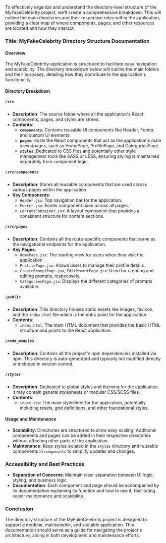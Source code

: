 To effectively organize and understand the directory-level structure of the MyFakeCelebrity project, we'll create a comprehensive breakdown. This will outline the main directories and their respective roles within the application, providing a clear map of where components, pages, and other resources are located and how they interact.

### Title: MyFakeCelebrity Directory Structure Documentation

#### Overview
The MyFakeCelebrity application is structured to facilitate easy navigation and scalability. The directory breakdown below will outline the main folders and their purposes, detailing how they contribute to the application's functionality.

#### Directory Breakdown

##### `/src`
- **Description**: The source folder where all the application's React components, pages, and styles are stored.
- **Contents**:
  - **`components`**: Contains reusable UI components like Header, Footer, and custom UI elements.
  - **`pages`**: Hosts the React components that act as the application's main views/pages, such as HomePage, ProfilePage, and CategoriesPage.
  - **`styles`**: Dedicated to CSS files and potentially other style management tools like SASS or LESS, ensuring styling is maintained separately from component logic.

##### `/src/components`
- **Description**: Stores all reusable components that are used across various pages within the application.
- **Key Components**:
  - `Header.jsx`: Top navigation bar for the application.
  - `Footer.jsx`: Footer component used across all pages.
  - `ContentContainer.jsx`: A layout component that provides a consistent structure for content sections.

##### `/src/pages`
- **Description**: Contains all the route-specific components that serve as the navigational endpoints for the application.
- **Key Pages**:
  - `HomePage.jsx`: The starting view for users when they visit the application.
  - `ProfilePage.jsx`: Allows users to manage their profile details.
  - `CreatePromptPage.jsx`, `EditPromptPage.jsx`: Used for creating and editing prompts, respectively.
  - `CategoriesPage.jsx`: Displays the different categories of prompts available.

##### `/public`
- **Description**: This directory houses static assets like images, favicon, and the `index.html` file which is the entry point for the application.
- **Contents**:
  - `index.html`: The main HTML document that provides the basic HTML structure and points to the React application.

##### `/node_modules`
- **Description**: Contains all the project's npm dependencies installed via npm. This directory is auto-generated and typically not modified directly or included in version control.
  
##### `/styles`
- **Description**: Dedicated to global styles and theming for the application. It may contain general stylesheets or modular CSS/SCSS files.
- **Contents**:
  - `index.css`: The main stylesheet for the application, potentially including resets, grid definitions, and other foundational styles.

#### Usage and Maintenance
- **Scalability**: Directories are structured to allow easy scaling. Additional components and pages can be added in their respective directories without affecting other parts of the application.
- **Maintenance**: Keep styles isolated in the `styles` directory and reusable components in `components` to simplify updates and changes.

### Accessibility and Best Practices
- **Separation of Concerns**: Maintain clear separation between UI logic, styling, and business logic.
- **Documentation**: Each component and page should be accompanied by its documentation explaining its function and how to use it, facilitating easier maintenance and scalability.

### Conclusion
The directory structure of the MyFakeCelebrity project is designed to support a modular, maintainable, and scalable application. This documentation should serve as a guide for navigating the project's architecture, aiding in both development and maintenance efforts.